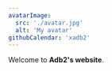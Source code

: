 ```yaml
---
avatarImage:
  src: './avatar.jpg'
  alt: 'My avatar'
githubCalendar: 'xadb2'
---
```


Welcome to **Adb2's website**.
